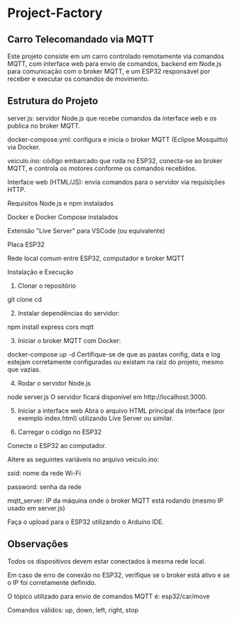 # Project-Factory

## Carro Telecomandado via MQTT

Este projeto consiste em um carro controlado remotamente via comandos MQTT, com interface web para envio de comandos, backend em Node.js para comunicação com o broker MQTT, e um ESP32 responsável por receber e executar os comandos de movimento.

## Estrutura do Projeto

server.js: servidor Node.js que recebe comandos da interface web e os publica no broker MQTT.

docker-compose.yml: configura e inicia o broker MQTT (Eclipse Mosquitto) via Docker.

veiculo.ino: código embarcado que roda no ESP32, conecta-se ao broker MQTT, e controla os motores conforme os comandos recebidos.

Interface web (HTML/JS): envia comandos para o servidor via requisições HTTP.

Requisitos
Node.js e npm instalados

Docker e Docker Compose instalados

Extensão "Live Server" para VSCode (ou equivalente)

Placa ESP32

Rede local comum entre ESP32, computador e broker MQTT

Instalação e Execução
1. Clonar o repositório

git clone <url-do-repositorio>
cd <nome-do-diretorio>

2. Instalar dependências do servidor:

npm install express cors mqtt

3. Iniciar o broker MQTT com Docker:

docker-compose up -d
Certifique-se de que as pastas config, data e log estejam corretamente configuradas ou existam na raiz do projeto, mesmo que vazias.

4. Rodar o servidor Node.js

node server.js
O servidor ficará disponível em http://localhost:3000.

5. Iniciar a interface web
Abra o arquivo HTML principal da interface (por exemplo index.html) utilizando Live Server ou similar.

6. Carregar o código no ESP32

Conecte o ESP32 ao computador.

Altere as seguintes variáveis no arquivo veiculo.ino:

ssid: nome da rede Wi-Fi

password: senha da rede

mqtt_server: IP da máquina onde o broker MQTT está rodando (mesmo IP usado em server.js)

Faça o upload para o ESP32 utilizando o Arduino IDE.

## Observações
Todos os dispositivos devem estar conectados à mesma rede local.

Em caso de erro de conexão no ESP32, verifique se o broker está ativo e se o IP foi corretamente definido.

O tópico utilizado para envio de comandos MQTT é: esp32/car/move

Comandos válidos: up, down, left, right, stop


